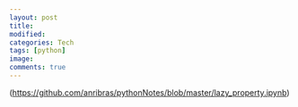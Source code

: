 ```yaml
---
layout: post
title:
modified:
categories: Tech
tags: [python]
image:
comments: true
---
```


(https://github.com/anribras/pythonNotes/blob/master/lazy_property.ipynb)